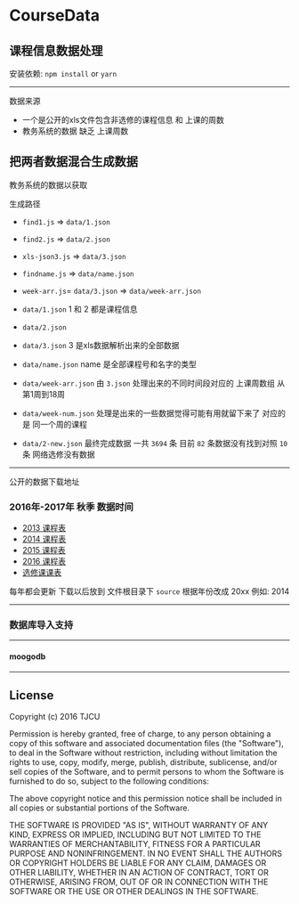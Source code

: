 # CourseData
课程信息数据处理
---
安装依赖: `npm install` or `yarn`

---
数据来源
- 一个是公开的xls文件包含非选修的课程信息 和 上课的周数
- 教务系统的数据 缺乏 上课周数

把两者数据混合生成数据
----

教务系统的数据以获取

生成路径
- `find1.js`  => `data/1.json`
- `find2.js`  => `data/2.json`
- `xls-json3.js`  => `data/3.json`
- `findname.js`  => `data/name.json`
- `week-arr.js`= `data/3.json` => `data/week-arr.json`


- `data/1.json`   1 和 2 都是课程信息
- `data/2.json`
- `data/3.json`   3 是xls数据解析出来的全部数据
- `data/name.json`  name  是全部课程号和名字的类型
- `data/week-arr.json`   由 `3.json` 处理出来的不同时间段对应的 上课周数组 从第1周到18周
- `data/week-num.json`   处理是出来的一些数据觉得可能有用就留下来了 对应的是 同一个周的课程
- `data/2-new.json`  最终完成数据 一共 `3694` 条 目前 `82` 条数据没有找到对照 `10` 条 网络选修没有数据  

---
公开的数据下载地址
### 2016年-2017年 秋季 数据时间
- [2013 课程表](http://www.tjcu.edu.cn/attach/download/2016/07/12/91103.rar)
- [2014 课程表](http://www.tjcu.edu.cn/attach/download/2016/07/12/91104.rar)
- [2015 课程表](http://www.tjcu.edu.cn/attach/download/2016/07/12/91105.rar)
- [2016 课程表](http://www.tjcu.edu.cn/attach/download/2016/07/12/91142.rar)
- [选修课课表](http://www.tjcu.edu.cn/attach/download/2016/07/11/91046.xls)

每年都会更新 下载以后放到 文件根目录下 `source` 根据年份改成 20xx 例如: 2014

---

### 数据库导入支持
---
#### moogodb
>



---
## License

Copyright (c) 2016 TJCU

Permission is hereby granted, free of charge, to any person obtaining a copy
of this software and associated documentation files (the "Software"), to deal
in the Software without restriction, including without limitation the rights
to use, copy, modify, merge, publish, distribute, sublicense, and/or sell
copies of the Software, and to permit persons to whom the Software is
furnished to do so, subject to the following conditions:

The above copyright notice and this permission notice shall be included in all
copies or substantial portions of the Software.

THE SOFTWARE IS PROVIDED "AS IS", WITHOUT WARRANTY OF ANY KIND, EXPRESS OR
IMPLIED, INCLUDING BUT NOT LIMITED TO THE WARRANTIES OF MERCHANTABILITY,
FITNESS FOR A PARTICULAR PURPOSE AND NONINFRINGEMENT. IN NO EVENT SHALL THE
AUTHORS OR COPYRIGHT HOLDERS BE LIABLE FOR ANY CLAIM, DAMAGES OR OTHER
LIABILITY, WHETHER IN AN ACTION OF CONTRACT, TORT OR OTHERWISE, ARISING FROM,
OUT OF OR IN CONNECTION WITH THE SOFTWARE OR THE USE OR OTHER DEALINGS IN THE
SOFTWARE.
